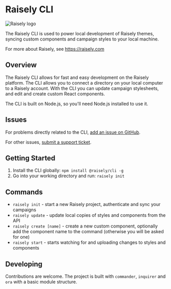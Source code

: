 # Raisely CLI

![Raisely logo](https://raisely-themes.imgix.net/raisely/brand.raisely.svg)

The Raisely CLI is used to power local development of Raisely themes, syncing custom components and campaign styles to your local machine.

For more about Raisely, see <https://raisely.com>

## Overview

The Raisely CLI allows for fast and easy development on the Raisely platform. The CLI allows you to connect a directory on your local computer to a Raisely account. With the CLI you can update campaign stylesheets, and edit and create custom React components.

The CLI is built on Node.js, so you'll need Node.js installed to use it.

## Issues

For problems directly related to the CLI, [add an issue on GitHub](https://github.com/raisely/cli/issues/new).

For other issues, [submit a support ticket](mailto:support@raisely.com).

## Getting Started

1. Install the CLI globally: `npm install @raisely/cli -g`
2. Go into your working directory and run: `raisely init`

## Commands

-   `raisely init` - start a new Raisely project, authenticate and sync your campaigns
-   `raisely update` - update local copies of styles and components from the API
-   `raisely create [name]` - create a new custom component, optionally add the component name to the command (otherwise you will be asked for one)
-   `raisely start` - starts watching for and uploading changes to styles and components

## Developing

Contributions are welcome. The project is built with `commander`, `inquirer` and `ora` with a basic module structure.
